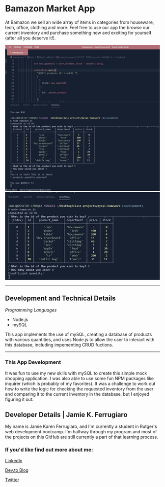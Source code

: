 # Bamazon Market App

At Bamazon we sell an wide array of items in categories from houseware, tech, office, clothing and more. Feel free to use our app the browse our current inventory and purchase something new and exciting for yourself (after all you deserve it!).

![App Screen shot](https://github.com/jamiekaren/mysql-homework/blob/master/assets/bamazon01.jpg)
<br>
![2nd App Screen shot](https://github.com/jamiekaren/mysql-homework/blob/master/assets/nostock01.jpg)


<hr>

## Development and Technical Details

_Programming Languages_
- Node.js
- mySQL

This app implements the use of mySQL, creating a database of products with various quantities, and uses Node.js to allow the user to interact with this database, including impementing CRUD fuctions.

<hr>

### This App Development
It was fun to use my new skills with mySQL to create this simple mock shopping application. I was also able to use some fun NPM packages like inquirer (which is probably of my favorites). It was a challenge to work out how to write the logic for checking the requested inventory from the user and comparing it to the current inventory in the database, but I enjoyed figuring it out.

## Developer Details | Jamie K. Ferrugiaro

My name is Jamie Karen Ferrugiaro, and I'm currently a student in Rutger's web development bootcamp. I'm halfway through my program and most of the projects on this GitHub are still currently a part of that learning process.

### If you'd like find out more about me:

[LinkedIn](https://www.linked.in/in/jamiekaren)

[Dev.to Blog](https://dev.to/jamiekaren)

[Twitter](https://www.twitter.com/missjamiekaren)

